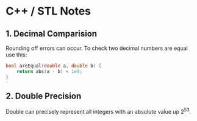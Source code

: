 # C++ / STL Notes

## 1. Decimal Comparision
Rounding off errors can occur.
To check two decimal numbers are equal use this:
```cpp
bool areEqual(double a, double b) {
    return abs(a - b) < 1e9;
}
```


## 2. Double Precision
Double can precisely represent all integers with an absolute value up 2<sup>53</sup>.